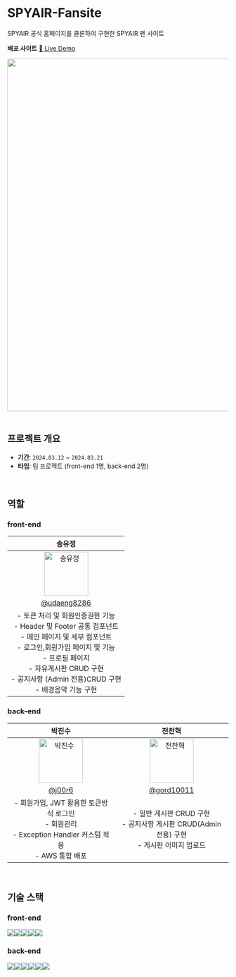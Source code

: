 # SPYAIR-Fansite
SPYAIR 공식 홈페이지를 클론하여 구현한 SPYAIR 팬 사이트

**배포 사이트**
[🐳 Live Demo](http://toyporjects3.s3-website.ap-northeast-2.amazonaws.com/)
<div align="left">
  <img src="https://github.com/j00r6/SPYAIR-Fansite-Project/assets/130089426/7fc1260a-a526-49e1-b297-65f845726f93" width="800">
</div>
</br>

## 프로젝트 개요

- **기간**: `2024.03.12` ~ `2024.03.21`
- **타입**: 팀 프로젝트 (front-end 1명, back-end 2명)
</br>

## 역할

### front-end

| 송유정 |
| :-------------: |
| <div style="display: flex; justify-content: center; align-items: center;"><img alt="송유정" src="https://github.com/j00r6/SPYAIR-Fansite-Project/assets/130089426/4ad68f52-480f-4cab-91e4-e34e145bd97a" height="100" width="100" style="display: block;"></div> |
|  [@udaeng8286](https://github.com/udaeng8286)|
| - 토큰 처리 및 회원인증권한 기능 <br /> -  Header 및 Footer 공통 컴포넌트 <br /> -  메인 페이지 및 세부 컴포넌트 <br /> - 로그인,회원가입 페이지 및 기능 <br /> - 프로필 페이지 <br /> - 자유게시판 CRUD 구현 <br /> - 공지사항 (Admin 전용)CRUD 구현 <br /> - 배경음악 기능 구현 |

### back-end
| 박진수 | 전찬혁 |
| :------------: | :-------------: |
| <div style="display: flex; justify-content: center; align-items: center;"><img alt="박진수" src="https://github.com/j00r6/SPYAIR-Fansite-Project/assets/130089426/9eb45342-7594-42a3-a814-3be34cdbc05f" height="100" width="100" style="display: block;"></div> | <div style="display: flex; justify-content: center; align-items: center;"><img alt="전찬혁" src="https://github.com/j00r6/SPYAIR-Fansite-Project/assets/130089426/8e23fa5e-01ba-4dc1-9bff-b13c9d565da1" height="100" width="100" style="display: block;"></div> |
| [@j00r6](https://github.com/j00r6) |  [@gord10011](https://github.com/gord10011)|
| - 회원가입, JWT 활용한 토큰방식 로그인 <br /> - 회원관리 <br /> - Exception Handler 커스텀 적용 <br /> - AWS 통합 배포 | - 일반 게시판 CRUD 구현 <br /> - 공지사항 게시판 CRUD(Admin 전용) 구현 <br /> - 게시판 이미지 업로드  |

</br>

## 기술 스택
### front-end
<img src="https://img.shields.io/badge/html5-E34F26?style=for-the-badge&logo=html5&logoColor=white"><img src="https://img.shields.io/badge/typescript-3178C6?style=for-the-badge&logo=typescript&logoColor=white"><img src="https://img.shields.io/badge/react-61DAFB?style=for-the-badge&logo=react&logoColor=white"><img src="https://img.shields.io/badge/styledcomponents-DB7093?style=for-the-badge&logo=react&logoColor=white"><img src="https://img.shields.io/badge/axios-5A29E4?style=for-the-badge&logo=axios&logoColor=white">

### back-end
<img src="https://img.shields.io/badge/java-007396?style=for-the-badge&logo=java&logoColor=white"><img src="https://img.shields.io/badge/springboot-6DB33F?style=for-the-badge&logo=springboot&logoColor=white"><img src="https://img.shields.io/badge/springboot-6DB33F?style=for-the-badge&logo=springboot&logoColor=white"><img src="https://img.shields.io/badge/springsecurity-6DB33F?style=for-the-badge&logo=springsecurity&logoColor=white"><img src="https://img.shields.io/badge/JWT-000000?style=for-the-badge&logo=jsonwebtokens&logoColor=white"><img src="https://img.shields.io/badge/MySQL-4479A1?style=for-the-badge&logo=myspace&logoColor=white">
</br>

